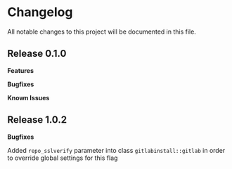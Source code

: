 # Changelog

All notable changes to this project will be documented in this file.

## Release 0.1.0

**Features**

**Bugfixes**

**Known Issues**

## Release 1.0.2

**Bugfixes**

Added `repo_sslverify` parameter into class `gitlabinstall::gitlab` in  order
to override global settings for this flag
